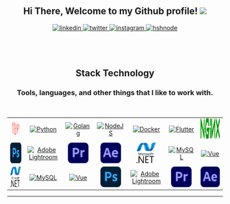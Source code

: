<!-- Header Image -->

<!-- Tiitle Header Header -->
<div align="center">
<h2>
	Hi There, Welcome to my Github profile! 
	<img 
		src="https://media.giphy.com/media/hvRJCLFzcasrR4ia7z/giphy.gif" 
		width="28">
</h2>
<a href="https://linkedin.com/in/abdoachhoubi" target="_blank">
<img src=https://img.shields.io/badge/linkedin-%2300acee.svg?color=405DE6&style=for-the-badge&logo=linkedin&logoColor=white alt=linkedin style="margin-bottom: 5px;" />
</a>
<a href="https://twitter.com/abdo_achhoubi" target="_blank">
<img src=https://img.shields.io/badge/twitter-%2300acee.svg?color=1DA1F2&style=for-the-badge&logo=twitter&logoColor=white alt=twitter style="margin-bottom: 5px;" />
</a>
<a href="https://instagram.com/abdo.achhoubi" target="_blank">
<img src=https://img.shields.io/badge/instagram-%ff5851db.svg?color=C13584&style=for-the-badge&logo=instagram&logoColor=white alt=instagram style="margin-bottom: 5px;" />
</a>
<a href="https://achhoubiplus.hashnode.dev" target="_blank">
<img src=https://img.shields.io/badge/hashnode-%2300acee.svg?color=2962FF&style=for-the-badge&logo=hashnode&logoColor=white alt=hshnode style="margin-bottom: 5px;" />
</a>
</div>
<br />
<br />

<br>

<!-- Used Technology -->
<h2 align="center" id="bayudwiyansatria">Stack Technology</h2>
<h3 align="center">Tools, languages, and other things that I like to work with.</h3>
<br> 
<table align="center">
	<tr>
		<td align="center" width="96">
			<a href="#darkshiroe" >
				<img src="https://raw.githubusercontent.com/gilbarbara/logos/master/logos/laravel.svg" width="48" height="48" alt="Laravel" />
			</a>
		</td>
		<td align="center" width="96">
			<a href="#darkshiroe">
				<img src="https://raw.githubusercontent.com/gilbarbara/logos/master/logos/python.svg" width="48" height="48" alt="Python" />
			</a>
		</td>
		<td align="center" width="96">
			<a href="#darkshiroe">
				<img src="https://raw.githubusercontent.com/gilbarbara/logos/master/logos/go.svg" width="48" height="48" alt="Golang" />
			</a>
		</td>
		<td align="center" width="96">
			<a href="#darkshiroe">
				<img src="https://raw.githubusercontent.com/gilbarbara/logos/master/logos/nodejs-icon.svg" width="48" height="48" alt="NodeJS" />
			</a>
		</td>
		<td align="center" width="96"> 
			<a href="#darkshiroe" >
				<img src="https://raw.githubusercontent.com/gilbarbara/logos/master/logos/docker-icon.svg" width="48" height="48" alt="Docker" />
			</a>
		</td>
		<td align="center" width="96">
			<a href="#darkshiroe" >
				<img src="https://raw.githubusercontent.com/gilbarbara/logos/master/logos/flutter.svg" width="48" height="48" alt="Flutter" />
			</a>
		</td>
		<td align="center"  width="96">
			<a href="#darkshiroe">
				<img src="https://raw.githubusercontent.com/gilbarbara/logos/master/logos/nginx.svg" width="48" height="48" alt="Nginx" />
			</a>
		</td>
	</tr>
  
  <tr>
		<td align="center" width="96">
			<a href="#darkshiroe" >
				<img src="https://raw.githubusercontent.com/gilbarbara/logos/master/logos/adobe-photoshop.svg" width="48" height="48" alt="Adobe Photoshop" />
			</a>
		</td>
		<td align="center" width="96">
			<a href="#darkshiroe">
				<img src="https://raw.githubusercontent.com/gilbarbara/logos/master/logos/adobe-lightroom.svg" width="48" height="48" alt="Adobe Lightroom" />
			</a>
		</td>
		<td align="center" width="96">
			<a href="#darkshiroe">
				<img src="https://raw.githubusercontent.com/gilbarbara/logos/master/logos/adobe-premiere.svg" width="48" height="48" alt="Adobe Premiere Pro" />
			</a>
		</td>
		<td align="center" width="96">
			<a href="#darkshiroe">
				<img src="https://raw.githubusercontent.com/gilbarbara/logos/master/logos/adobe-after-effects.svg" width="48" height="48" alt="Adobe After Effects" />
			</a>
		</td>
		<td align="center" width="96"> 
			<a href="#darkshiroe" >
				<img src="https://raw.githubusercontent.com/gilbarbara/logos/master/logos/dotnet.svg" width="48" height="48" alt="ASP .Net" />
			</a>
		</td>
		<td align="center" width="96">
			<a href="#darkshiroe" >
				<img src="https://raw.githubusercontent.com/gilbarbara/logos/master/logos/mysql.svg" width="48" height="48" alt="MySQL" />
			</a>
		</td>
		<td align="center"  width="96">
			<a href="#darkshiroe">
				<img src="https://raw.githubusercontent.com/gilbarbara/logos/master/logos/vue.svg" width="48" height="48" alt="Vue" />
			</a>
		</td>
	</tr>
  
  <tr>
    <td align="center" width="96"> 
			<a href="#darkshiroe" >
				<img src="https://raw.githubusercontent.com/gilbarbara/logos/master/logos/dotnet.svg" width="48" height="48" alt="ASP .Net" />
			</a>
		</td>
		<td align="center" width="96">
			<a href="#darkshiroe" >
				<img src="https://raw.githubusercontent.com/gilbarbara/logos/master/logos/mysql.svg" width="48" height="48" alt="MySQL" />
			</a>
		</td>
		<td align="center"  width="96">
			<a href="#darkshiroe">
				<img src="https://raw.githubusercontent.com/gilbarbara/logos/master/logos/vue.svg" width="48" height="48" alt="Vue" />
			</a>
		</td>
		<td align="center" width="96">
			<a href="#darkshiroe" >
				<img src="https://raw.githubusercontent.com/gilbarbara/logos/master/logos/adobe-photoshop.svg" width="48" height="48" alt="Adobe Photoshop" />
			</a>
		</td>
		<td align="center" width="96">
			<a href="#darkshiroe">
				<img src="https://raw.githubusercontent.com/gilbarbara/logos/master/logos/adobe-lightroom.svg" width="48" height="48" alt="Adobe Lightroom" />
			</a>
		</td>
		<td align="center" width="96">
			<a href="#darkshiroe">
				<img src="https://raw.githubusercontent.com/gilbarbara/logos/master/logos/adobe-premiere.svg" width="48" height="48" alt="Adobe Premiere Pro" />
			</a>
		</td>
		<td align="center" width="96">
			<a href="#darkshiroe">
				<img src="https://raw.githubusercontent.com/gilbarbara/logos/master/logos/adobe-after-effects.svg" width="48" height="48" alt="Adobe After Effects" />
			</a>
		</td>
	</tr>
</table>

<hr>

<!--
**darkshiroe/darkshiroe** is a ✨ _special_ ✨ repository because its `README.md` (this file) appears on your GitHub profile.

Here are some ideas to get you started:

- 🔭 I’m currently working on ...
- 🌱 I’m currently learning ...
- 👯 I’m looking to collaborate on ...
- 🤔 I’m looking for help with ...
- 💬 Ask me about ...
- 📫 How to reach me: ...
- 😄 Pronouns: ...
- ⚡ Fun fact: ...
-->
